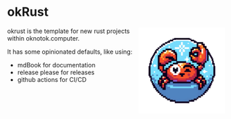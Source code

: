 # okRust

<img src="okRust.png" width="200" height="200" align="right" alt="okRust logo">

okrust is the template for new rust projects within oknotok.computer.

It has some opinionated defaults, like using:
- mdBook for documentation
- release please for releases
- github actions for CI/CD
